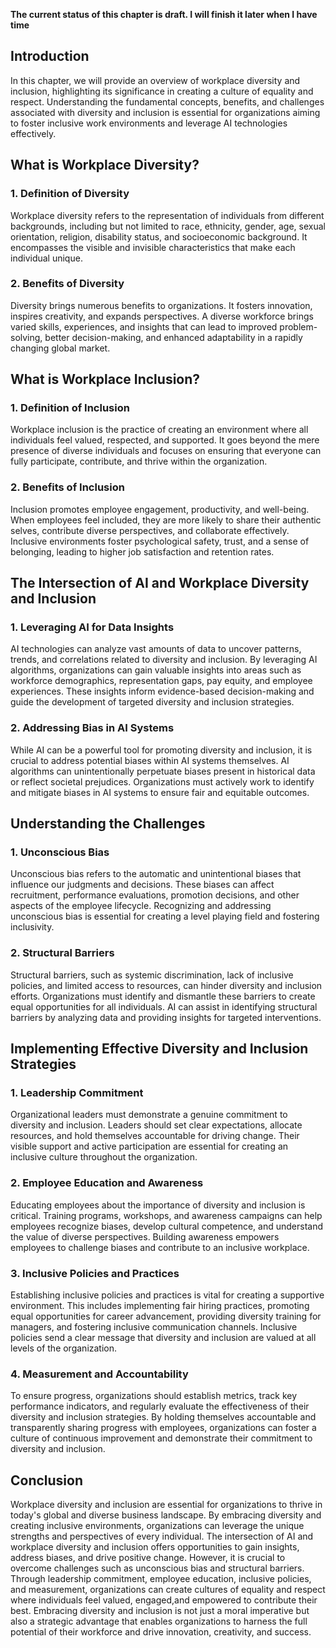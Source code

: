 **The current status of this chapter is draft. I will finish it later when I have time**

Introduction
------------

In this chapter, we will provide an overview of workplace diversity and inclusion, highlighting its significance in creating a culture of equality and respect. Understanding the fundamental concepts, benefits, and challenges associated with diversity and inclusion is essential for organizations aiming to foster inclusive work environments and leverage AI technologies effectively.

What is Workplace Diversity?
----------------------------

### 1. Definition of Diversity

Workplace diversity refers to the representation of individuals from different backgrounds, including but not limited to race, ethnicity, gender, age, sexual orientation, religion, disability status, and socioeconomic background. It encompasses the visible and invisible characteristics that make each individual unique.

### 2. Benefits of Diversity

Diversity brings numerous benefits to organizations. It fosters innovation, inspires creativity, and expands perspectives. A diverse workforce brings varied skills, experiences, and insights that can lead to improved problem-solving, better decision-making, and enhanced adaptability in a rapidly changing global market.

What is Workplace Inclusion?
----------------------------

### 1. Definition of Inclusion

Workplace inclusion is the practice of creating an environment where all individuals feel valued, respected, and supported. It goes beyond the mere presence of diverse individuals and focuses on ensuring that everyone can fully participate, contribute, and thrive within the organization.

### 2. Benefits of Inclusion

Inclusion promotes employee engagement, productivity, and well-being. When employees feel included, they are more likely to share their authentic selves, contribute diverse perspectives, and collaborate effectively. Inclusive environments foster psychological safety, trust, and a sense of belonging, leading to higher job satisfaction and retention rates.

The Intersection of AI and Workplace Diversity and Inclusion
------------------------------------------------------------

### 1. Leveraging AI for Data Insights

AI technologies can analyze vast amounts of data to uncover patterns, trends, and correlations related to diversity and inclusion. By leveraging AI algorithms, organizations can gain valuable insights into areas such as workforce demographics, representation gaps, pay equity, and employee experiences. These insights inform evidence-based decision-making and guide the development of targeted diversity and inclusion strategies.

### 2. Addressing Bias in AI Systems

While AI can be a powerful tool for promoting diversity and inclusion, it is crucial to address potential biases within AI systems themselves. AI algorithms can unintentionally perpetuate biases present in historical data or reflect societal prejudices. Organizations must actively work to identify and mitigate biases in AI systems to ensure fair and equitable outcomes.

Understanding the Challenges
----------------------------

### 1. Unconscious Bias

Unconscious bias refers to the automatic and unintentional biases that influence our judgments and decisions. These biases can affect recruitment, performance evaluations, promotion decisions, and other aspects of the employee lifecycle. Recognizing and addressing unconscious bias is essential for creating a level playing field and fostering inclusivity.

### 2. Structural Barriers

Structural barriers, such as systemic discrimination, lack of inclusive policies, and limited access to resources, can hinder diversity and inclusion efforts. Organizations must identify and dismantle these barriers to create equal opportunities for all individuals. AI can assist in identifying structural barriers by analyzing data and providing insights for targeted interventions.

Implementing Effective Diversity and Inclusion Strategies
---------------------------------------------------------

### 1. Leadership Commitment

Organizational leaders must demonstrate a genuine commitment to diversity and inclusion. Leaders should set clear expectations, allocate resources, and hold themselves accountable for driving change. Their visible support and active participation are essential for creating an inclusive culture throughout the organization.

### 2. Employee Education and Awareness

Educating employees about the importance of diversity and inclusion is critical. Training programs, workshops, and awareness campaigns can help employees recognize biases, develop cultural competence, and understand the value of diverse perspectives. Building awareness empowers employees to challenge biases and contribute to an inclusive workplace.

### 3. Inclusive Policies and Practices

Establishing inclusive policies and practices is vital for creating a supportive environment. This includes implementing fair hiring practices, promoting equal opportunities for career advancement, providing diversity training for managers, and fostering inclusive communication channels. Inclusive policies send a clear message that diversity and inclusion are valued at all levels of the organization.

### 4. Measurement and Accountability

To ensure progress, organizations should establish metrics, track key performance indicators, and regularly evaluate the effectiveness of their diversity and inclusion strategies. By holding themselves accountable and transparently sharing progress with employees, organizations can foster a culture of continuous improvement and demonstrate their commitment to diversity and inclusion.

Conclusion
----------

Workplace diversity and inclusion are essential for organizations to thrive in today's global and diverse business landscape. By embracing diversity and creating inclusive environments, organizations can leverage the unique strengths and perspectives of every individual. The intersection of AI and workplace diversity and inclusion offers opportunities to gain insights, address biases, and drive positive change. However, it is crucial to overcome challenges such as unconscious bias and structural barriers. Through leadership commitment, employee education, inclusive policies, and measurement, organizations can create cultures of equality and respect where individuals feel valued, engaged,and empowered to contribute their best. Embracing diversity and inclusion is not just a moral imperative but also a strategic advantage that enables organizations to harness the full potential of their workforce and drive innovation, creativity, and success.
